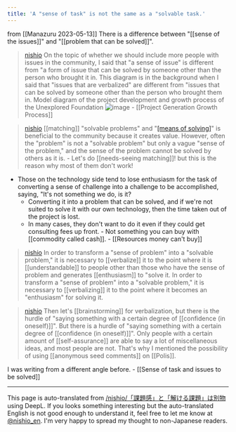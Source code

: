 ```yaml
---
title: 'A "sense of task" is not the same as a "solvable task.'
---
```


from  [[Manazuru 2023-05-13]]
There is a difference between "[[sense of the issues]]" and "[[problem that can be solved]]".
> [nishio](https://twitter.com/nishio/status/1657330452385140743/photo/1) On the topic of whether we should include more people with issues in the community, I said that "a sense of issue" is different from "a form of issue that can be solved by someone other than the person who brought it in. This diagram is in the background when I said that "issues that are verbalized" are different from "issues that can be solved by someone other than the person who brought them in. Model diagram of the project development and growth process of the Unexplored Foundation
>  ![image](https://pbs.twimg.com/media/FwAFQDaaUAIhcEQ?format=jpg&name=medium#.png)
    - [[Project Generation Growth Process]]

> [nishio](https://twitter.com/nishio/status/1657334142080778240) [[matching]] "solvable problems" and "[[means of solving]]([[technology]])" is beneficial to the community because it creates value. However, often the "problem" is not a "solvable problem" but only a vague "sense of the problem," and the sense of the problem cannot be solved by others as it is.
    - Let's do [[needs-seeing matching]]! but this is the reason why most of them don't work!
- Those on the technology side tend to lose enthusiasm for the task of converting a sense of challenge into a challenge to be accomplished, saying, "It's not something we do, is it?
    - Converting it into a problem that can be solved, and if we're not suited to solve it with our own technology, then the time taken out of the project is lost.
    - In many cases, they don't want to do it even if they could get consulting fees up front.
            - Not something you can buy with [[commodity called cash]].
            - [[Resources money can't buy]]

> [nishio](https://twitter.com/nishio/status/1657336001684201472) In order to transform a "sense of problem" into a "solvable problem," it is necessary to [[verbalize]] it to the point where it is [[understandable]] to people other than those who have the sense of problem and generates [[enthusiasm]] to "solve it. In order to transform a "sense of problem" into a "solvable problem," it is necessary to [[verbalizing]] it to the point where it becomes an "enthusiasm" for solving it.

> [nishio](https://twitter.com/nishio/status/1657337728365903872) Then let's [[brainstorming]] for verbalization, but there is the hurdle of "saying something with a certain degree of [[confidence (in oneself)]]". But there is a hurdle of "saying something with a certain degree of [[confidence (in oneself)]]". Only people with a certain amount of [[self-assurance]] are able to say a lot of miscellaneous ideas, and most people are not. That's why I mentioned the possibility of using [[anonymous seed comments]] on [[Polis]].

I was writing from a different angle before.
    - [[Sense of task and issues to be solved]]

---
This page is auto-translated from [/nishio/「課題感」と「解ける課題」は別物](https://scrapbox.io/nishio/「課題感」と「解ける課題」は別物) using DeepL. If you looks something interesting but the auto-translated English is not good enough to understand it, feel free to let me know at [@nishio_en](https://twitter.com/nishio_en). I'm very happy to spread my thought to non-Japanese readers.